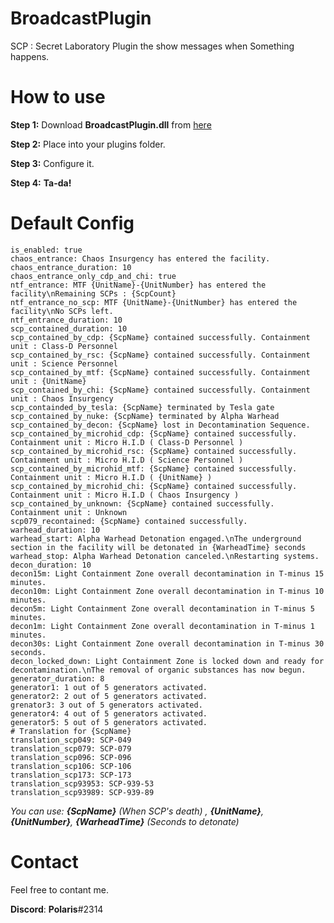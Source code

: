 # BroadcastPlugin
SCP : Secret Laboratory Plugin the show messages when Something happens.

# How to use
**Step 1:** Download **BroadcastPlugin.dll** from [here](https://github.com/terracorra/BroadcastPlugin/releases/latest)

**Step 2:** Place into your plugins folder.

**Step 3:** Configure it.

**Step 4:** **Ta-da!**


# Default Config
```
is_enabled: true
chaos_entrance: Chaos Insurgency has entered the facility.
chaos_entrance_duration: 10
chaos_entrance_only_cdp_and_chi: true
ntf_entrance: MTF {UnitName}-{UnitNumber} has entered the facility\nRemaining SCPs : {ScpCount}
ntf_entrance_no_scp: MTF {UnitName}-{UnitNumber} has entered the facility\nNo SCPs left.
ntf_entrance_duration: 10
scp_contained_duration: 10
scp_contained_by_cdp: {ScpName} contained successfully. Containment unit : Class-D Personnel
scp_contained_by_rsc: {ScpName} contained successfully. Containment unit : Science Personnel
scp_contained_by_mtf: {ScpName} contained successfully. Containment unit : {UnitName}
scp_contained_by_chi: {ScpName} contained successfully. Containment unit : Chaos Insurgency
scp_containded_by_tesla: {ScpName} terminated by Tesla gate
scp_contained_by_nuke: {ScpName} terminated by Alpha Warhead
scp_contained_by_decon: {ScpName} lost in Decontamination Sequence.
scp_contained_by_microhid_cdp: {ScpName} contained successfully. Containment unit : Micro H.I.D ( Class-D Personnel )
scp_contained_by_microhid_rsc: {ScpName} contained successfully. Containment unit : Micro H.I.D ( Science Personnel )
scp_contained_by_microhid_mtf: {ScpName} contained successfully. Containment unit : Micro H.I.D ( {UnitName} )
scp_contained_by_microhid_chi: {ScpName} contained successfully. Containment unit : Micro H.I.D ( Chaos Insurgency )
scp_contained_by_unknown: {ScpName} contained successfully. Containment unit : Unknown
scp079_recontained: {ScpName} contained successfully.
warhead_duration: 10
warhead_start: Alpha Warhead Detonation engaged.\nThe underground section in the facility will be detonated in {WarheadTime} seconds
warhead_stop: Alpha Warhead Detonation canceled.\nRestarting systems.
decon_duration: 10
decon15m: Light Containment Zone overall decontamination in T-minus 15 minutes.
decon10m: Light Containment Zone overall decontamination in T-minus 10 minutes.
decon5m: Light Containment Zone overall decontamination in T-minus 5 minutes.
decon1m: Light Containment Zone overall decontamination in T-minus 1 minutes.
decon30s: Light Containment Zone overall decontamination in T-minus 30 seconds.
decon_locked_down: Light Containment Zone is locked down and ready for decontamination.\nThe removal of organic substances has now begun.
generator_duration: 8
generator1: 1 out of 5 generators activated.
generator2: 2 out of 5 generators activated.
grenator3: 3 out of 5 generators activated.
generator4: 4 out of 5 generators activated.
generator5: 5 out of 5 generators activated.
# Translation for {ScpName}
translation_scp049: SCP-049
translation_scp079: SCP-079
translation_scp096: SCP-096
translation_scp106: SCP-106
translation_scp173: SCP-173
translation_scp93953: SCP-939-53
translation_scp93989: SCP-939-89
```
*You can use: **{ScpName}** (When SCP's death) , **{UnitName}**, **{UnitNumber}**, **{WarheadTime}** (Seconds to detonate)*

# Contact
Feel free to contant me.

**Discord**: **Polaris**#2314
